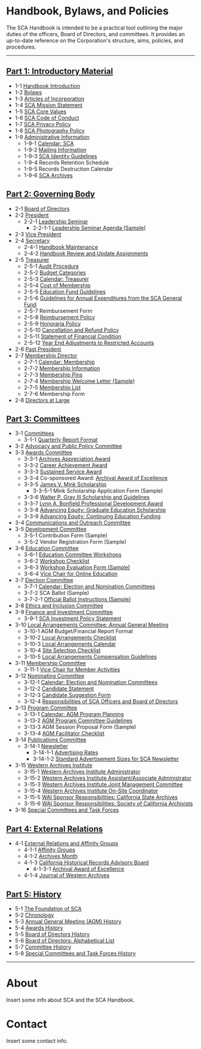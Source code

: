# Handbook, Bylaws, and Policies

The SCA Handbook is intended to be a practical tool outlining the major duties of the officers, Board of Directors, and committees. It provides an up-to-date reference on the Corporation's structure, aims, policies, and procedures.

***

## [Part 1: Introductory Material](/sca-handbook/01_introductory_material/index.html)
- 1-1     [Handbook Introduction](/sca-handbook/01_introductory_material/01-01_handbook-intro.html)
- 1-2     [Bylaws](/sca-handbook/01_introductory_material/01-02_bylaws.html)
- 1-3     [Articles of Incorporation](/sca-handbook/01_introductory_material/01-03_articles-of-incorp.html)
- 1-4     [SCA Mission Statement](/sca-handbook/01_introductory_material/01-04_sca-mission-statement.html)
- 1-5     [SCA Core Values](/sca-handbook/01_introductory_material/01-05_sca-core-values.html)
- 1-6     [SCA Code of Conduct](/sca-handbook/01_introductory_material/01-06_sca-code-of-conduct.html)
- 1-7     [SCA Privacy Policy](/sca-handbook/01_introductory_material/01-07_sca-privacy-policy.html)
- 1-8     [SCA Photography Policy](/sca-handbook/01_introductory_material/01-08_sca-photo-policy.html)
- 1-9     [Administrative Information](/sca-handbook/01_introductory_material/01-09_admin-info.html)
  - 1-9-1     [Calendar: SCA](/sca-handbook/01_introductory_material/01-09-01_calendar-sca.html)
  - 1-9-2     [Mailing Information](/sca-handbook/01_introductory_material/01-09-02_mailing-info.html)
  - 1-9-3     [SCA Identity Guidelines](/sca-handbook/01_introductory_material/01-09-03_identity-guide.html)
  - 1-9-4     Records Retention Schedule
  - 1-9-5     Records Destruction Calendar
  - 1-9-6     [SCA Archives](/sca-handbook/01_introductory_material/01-09-06_sca-archives.html)

## [Part 2: Governing Body ](/sca-handbook/02_governing_body/)
- 2-1     [Board of Directors](/sca-handbook/02_governing_body/02-01_board-of-directors.html)
- 2-2     [President](/sca-handbook/02_governing_body/02-02_president.html)
  - 2-2-1     [Leadership Seminar](/sca-handbook/02_governing_body/02-02-01_leadership-seminar.html)
    - 2-2-1-1     [Leadership Seminar Agenda (Sample)](/sca-handbook/02_governing_body/02-02-01-01_leadership-seminar-agenda-sample.html)
- 2-3     [Vice President](/sca-handbook/02_governing_body/02-03_vice-president.html)
- 2-4     [Secretary](/sca-handbook/02_governing_body/02-04_secretary.html)
  - 2-4-1     [Handbook Maintenance](/sca-handbook/02_governing_body/02-04-01_handbook-maintenance.html)
  - 2-4-2     [Handbook Review and Update Assignments](/sca-handbook/02_governing_body/02-04-02_handbook-review.html)
- 2-5     [Treasurer](/sca-handbook/02_governing_body/02-05_treasurer.html)
  - 2-5-1     [Audit Procedure](/sca-handbook/02_governing_body/02-05-01_audit-procedure.html)
  - 2-5-2     [Budget Categories](/sca-handbook/02_governing_body/02-05-02_budget-categories.html)
  - 2-5-3     [Calendar: Treasurer](/sca-handbook/02_governing_body/02-05-03_calendar-treasurer.html)
  - 2-5-4     [Cost of Membership](/sca-handbook/02_governing_body/02-05-04_cost-of-membership.html)
  - 2-5-5     [Education Fund  Guidelines](/sca-handbook/02_governing_body/02-05-05_education-fund-guide.html)
  - 2-5-6     [Guidelines for Annual Expenditures from the SCA General Fund](/sca-handbook/02_governing_body/02-05-06_annual-expenditures-guide.html)
  - 2-5-7     Reimbursement Form
  - 2-5-8     [Reimbursement Policy](/sca-handbook/02_governing_body/02-05-08_reimbursement-policy.html)
  - 2-5-9     [Honoraria Policy](/sca-handbook/02_governing_body/02-05-09_honoraria-policy.html)
  - 2-5-10   [Cancellation and Refund Policy](/sca-handbook/02_governing_body/02-05-10_cancellation-and-refund-policy.html)
  - 2-5-11   [Statement of Financial Condition](/sca-handbook/02_governing_body/02-05-11_statement-of-financial-condition.html)
  - 2-5-12   [Year End Adjustments to Restricted Accounts](/sca-handbook/02_governing_body/02-05-12_year-end-adjustments.html)
- 2-6     [Past President](/sca-handbook/02_governing_body/02-06_past-president.html)
- 2-7     [Membership Director](/sca-handbook/02_governing_body/02-07_membership-director.html)
  - 2-7-1     [Calendar: Membership](/sca-handbook/02_governing_body/02-07-02_calendar-membership.html)
  - 2-7-2     [Membership Information](/sca-handbook/02_governing_body/02-07-02_membership-info.html)
  - 2-7-3     [Membership Pins](/sca-handbook/02_governing_body/02-07-03_membership-pins.html)
  - 2-7-4     [Membership Welcome Letter (Sample)](/sca-handbook/02_governing_body/02-07-04_welcome-letter.html)
  - 2-7-5     [Membership List](/sca-handbook/02_governing_body/02-07-05_membership-list.html)
  - 2-7-6     Membership Form
- 2-8     [Directors at Large](/sca-handbook/02_governing_body/02-08_directors-at-large.html)

## [Part 3: Committees](/sca-handbook/03_committees/)
- 3-1     [Committees](/sca-handbook/03_committees/03-01_committees.html)
  - 3-1-1     [Quarterly Report Format](/sca-handbook/03_committees/03-01-01_quarterly-report-format.html)
- 3-2     [Advocacy and Public Policy Committee](/sca-handbook/03_committees/03-02_advocacy-and-public-policy.html)
- 3-3     [Awards Committee](/sca-handbook/03_committees/03-03_awards.html)
  - 3-3-1     [Archives Appreciation Award](/sca-handbook/03_committees/03-03-01_archives-appreciation.html)
  - 3-3-2     [Career Achievement Award](/sca-handbook/03_committees/03-03-02_career-achievement.html)
  - 3-3-3     [Sustained Service Award](/sca-handbook/03_committees/03-03-03_sustained-service.html)
  - 3-3-4     Co-sponsored Award:  [Archival Award of Excellence](/sca-handbook/03_committees/03-03-04_archival-award-of-excellence.html)
  - 3-3-5     [James V. Mink Scholarship](/sca-handbook/03_committees/03-03-05_mink-scholarship.html)
    - 3-3-5-1     Mink Scholarship Application Form (Sample)
  - 3-3-6     [Walter P. Gray III Scholarship and Guidelines](/sca-handbook/03_committees/03-03-06_gray-scholarship.html)
  - 3-3-7     [Lynn A. Bonfield Professional Development Award](/sca-handbook/03_committees/03-03-07_bonfield-award.html)
  - 3-3-8     [Advancing Equity: Graduate Education Scholarship](/sca-handbook/03_committees/03-03-08_ae-scholarship.html)
  - 3-3-9     [Advancing Equity: Continuing Education Funding](/sca-handbook/03_committees/03-03-09_ae-continuing-education.html)
- 3-4     [Communications and Outreach Committee](/sca-handbook/03_committees/03-04_communications-and-outreach.html)
- 3-5     [Development Committee](/sca-handbook/03_committees/03-05_development.html)
  - 3-5-1     Contribution Form (Sample)
  - 3-5-2     Vendor Registration Form (Sample)
- 3-6     [Education Committee](/sca-handbook/03_committees/03-06_education.html)
  - 3-6-1     [Education Committee Workshops](/sca-handbook/03_committees/03-06-01_edcomm-workshops.html)
  - 3-6-2     [Workshop Checklist](/sca-handbook/03_committees/03-06-02_edcomm-workshop-checklist.html)
  - 3-6-3     [Workshop Evaluation Form (Sample)](/sca-handbook/03_committees/03-06-03_edcomm-workshop-eval.html)
  - 3-6-4     [Vice Chair for Online Education](/sca-handbook/03_committees/03-06-04_vc-online-ed.html)
- 3-7     [Election Committee](/sca-handbook/03_committees/03-07_election.html)
  - 3-7-1     [Calendar: Election and Nomination Committees](/sca-handbook/03_committees/03-07-01_calendar-election-nomination.html)
  - 3-7-2     SCA Ballot (Sample)
  - 3-7-2-1     [Official Ballot Instructions (Sample)](/sca-handbook/03_committees/03-07-02-01_official-ballot-instructions-sample.html)
- 3-8     [Ethics and Inclusion Committee](/sca-handbook/03_committees/03-08_ethics-and-inclusion.html)
- 3-9     [Finance and Investment Committee](/sca-handbook/03_committees/03-09_finance-and-investment.html)
  - 3-9-1     [SCA Investment Policy Statement](/sca-handbook/03_committees/03-09-01_investment-policy-statement.html)
- 3-10   [Local Arrangements Committee: Annual General Meeting](/sca-handbook/03_committees/03-10_lac.html)
  - 3-10-1   AGM Budget/Financial Report Format
  - 3-10-2   [Local Arrangements Checklist](/sca-handbook/03_committees/03-10-02_lac-checklist.html)
  - 3-10-3   [Local Arrangements Calendar](/sca-handbook/03_committees/03-10-03_lac-calendar.html)
  - 3-10-4   [Site Selection Checklist](/sca-handbook/03_committees/03-10-04_site-selection-checklist.html)
  - 3-10-5   [Local Arrangements Compensation Guidelines](/sca-handbook/03_committees/03-10-05_lac-compensation.html)
- 3-11   [Membership Committee](/sca-handbook/03_committees/03-11_membership.html)
  - 3-11-1   [Vice Chair for Member Activities](/sca-handbook/03_committees/03-11-01_vc-member-activities.html)
- 3-12   [Nominating Committee](/sca-handbook/03_committees/03-12_nominating.html)
  - 3-12-1   [Calendar: Election and Nomination Committees](/sca-handbook/03_committees/03-12-01_calendar-election-nomination.html)
  - 3-12-2   [Candidate Statement](/sca-handbook/03_committees/03-12-02_candidate-statement.html)
  - 3-12-3   [Candidate Suggestion Form](/sca-handbook/03_committees/03-12-03_candidate-suggestion.html)
  - 3-12-4   [Responsibilities of SCA Officers and Board of Directors](/sca-handbook/03_committees/03-12-04_responsibilities.html)
- 3-13   [Program Committee](/sca-handbook/03_committees/03-13_program.html)
  - 3-13-1   [Calendar: AGM Program Planning](/sca-handbook/03_committees/03-13-01_calendar-program.html)
  - 3-13-2   [AGM Program Committee Guidelines](/sca-handbook/03_committees/03-13-02_program-guidelines.html)
  - 3-13-3   AGM Session Proposal Form (Sample)
  - 3-13-4   [AGM Facilitator Checklist](/sca-handbook/03_committees/03-13-04_facilitator-checklist.html)
- 3-14   [Publications Committee](/sca-handbook/03_committees/03-14_publications.html)
  - 3-14-1   [Newsletter](/sca-handbook/03_committees/03-14-01_newsletter.html)
    - 3-14-1-1   [Advertising Rates](/sca-handbook/03_committees/03-14-01-01_ad-rates.html)
    - 3-14-1-2   [Standard Advertisement Sizes for SCA Newsletter](/sca-handbook/03_committees/03-14-01-02_ad-sizes.html)
- 3-15   [Western Archives Institute](/sca-handbook/03_committees/03-15_wai.html)
  - 3-15-1   [Western Archives Institute Administrator](/sca-handbook/03_committees/03-15-01_wai-admin.html)
  - 3-15-2   [Western Archives Institute Assistant/Associate Administrator](/sca-handbook/03_committees/03-15-02_wai-assoc-admin.html)
  - 3-15-3   [Western Archives Institute Joint Management Committee](/sca-handbook/03_committees/03-15-03_wai-joint.html)
  - 3-15-4   [Western Archives Institute On-Site Coordinator](/sca-handbook/03_committees/03-15-04_wai-onsite-coord.html)
  - 3-15-5   [WAI Sponsor Responsibilities: California State Archives](/sca-handbook/03_committees/03-15-05_wai-sponsor-csa.html)
  - 3-15-6   [WAI Sponsor Responsibilities: Society of California Archivists](/sca-handbook/03_committees/03-15-06_wai-sponsor-sca.html)
- 3-16   [Special Committees and Task Forces](/sca-handbook/03_committees/03-16_special-committees.html)

## [Part 4: External Relations](/sca-handbook/04_external_relations/)
- 4-1     [External Relations and Affinity Groups](/sca-handbook/04_external_relations/04-01_external-relations-and-affinity-groups.html)
  - 4-1-1     [Affinity Groups](/sca-handbook/04_external_relations/04-01-01_affinity-groups.html)
  - 4-1-2     [Archives Month](/sca-handbook/04_external_relations/04-01-02_archives-month.html)
  - 4-1-3     [California Historical Records Advisory Board](/sca-handbook/04_external_relations/04-01-03_chrab.html)
    - 4-1-3-1     [Archival Award of Excellence](/sca-handbook/04_external_relations/04-01-03-01_archival-award-of-excellence.html)
  - 4-1-4     [Journal of Western Archives](/sca-handbook/04_external_relations/04-01-04_journal-of-western-archives.html)

## [Part 5: History](/sca-handbook/05_history/)
- 5-1     [The Foundation of SCA](/sca-handbook/05_history/05-01_foundation-of-sca.html)
- 5-2     [Chronology](/sca-handbook/05_history/05-02_chronology.html)
- 5-3     [Annual General Meeting (AGM) History](/sca-handbook/05_history/05-03_agm-history.html)
- 5-4     [Awards History](/sca-handbook/05_history/05-04_awards-history.html)
- 5-5     [Board of Directors History](/sca-handbook/05_history/05-05_board-history.html)
- 5-6     [Board of Directors: Alphabetical List](/sca-handbook/05_history/05-06_board-alpha.html)
- 5-7     [Committee History](/sca-handbook/05_history/05-07_committee-history.html)
- 5-8     [Special Committees and Task Forces History ](/sca-handbook/05_history/05-08_special-committees-task-force-history.html)

***

# About
Insert some info about SCA and the SCA Handbook.

# Contact
Insert some contact info.
